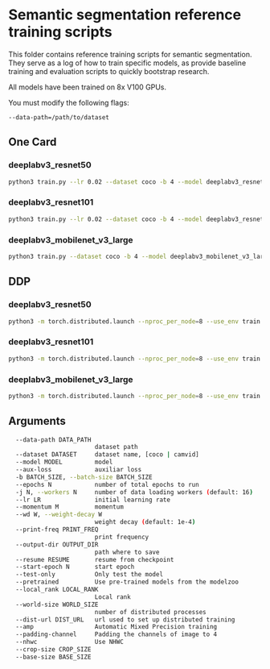 # Semantic segmentation reference training scripts

This folder contains reference training scripts for semantic segmentation.
They serve as a log of how to train specific models, as provide baseline
training and evaluation scripts to quickly bootstrap research.

All models have been trained on 8x V100 GPUs.

You must modify the following flags:

`--data-path=/path/to/dataset`

## One Card

### deeplabv3_resnet50

```bash
python3 train.py --lr 0.02 --dataset coco -b 4 --model deeplabv3_resnet50 --aux-loss
```

### deeplabv3_resnet101

```bash
python3 train.py --lr 0.02 --dataset coco -b 4 --model deeplabv3_resnet101 --aux-loss
```

### deeplabv3_mobilenet_v3_large

```bash
python3 train.py --dataset coco -b 4 --model deeplabv3_mobilenet_v3_large --aux-loss --wd 0.000001
```

## DDP

### deeplabv3_resnet50

```bash
python3 -m torch.distributed.launch --nproc_per_node=8 --use_env train.py --lr 0.02 --dataset coco -b 4 --model deeplabv3_resnet50 --aux-loss
```

### deeplabv3_resnet101

```bash
python3 -m torch.distributed.launch --nproc_per_node=8 --use_env train.py --lr 0.02 --dataset coco -b 4 --model deeplabv3_resnet101 --aux-loss
```

### deeplabv3_mobilenet_v3_large

```bash
python3 -m torch.distributed.launch --nproc_per_node=8 --use_env train.py --dataset coco -b 4 --model deeplabv3_mobilenet_v3_large --aux-loss --wd 0.000001
```

## Arguments

```bash
  --data-path DATA_PATH
                        dataset path
  --dataset DATASET     dataset name, [coco | camvid]
  --model MODEL         model
  --aux-loss            auxiliar loss
  -b BATCH_SIZE, --batch-size BATCH_SIZE
  --epochs N            number of total epochs to run
  -j N, --workers N     number of data loading workers (default: 16)
  --lr LR               initial learning rate
  --momentum M          momentum
  --wd W, --weight-decay W
                        weight decay (default: 1e-4)
  --print-freq PRINT_FREQ
                        print frequency
  --output-dir OUTPUT_DIR
                        path where to save
  --resume RESUME       resume from checkpoint
  --start-epoch N       start epoch
  --test-only           Only test the model
  --pretrained          Use pre-trained models from the modelzoo
  --local_rank LOCAL_RANK
                        Local rank
  --world-size WORLD_SIZE
                        number of distributed processes
  --dist-url DIST_URL   url used to set up distributed training
  --amp                 Automatic Mixed Precision training
  --padding-channel     Padding the channels of image to 4
  --nhwc                Use NHWC
  --crop-size CROP_SIZE
  --base-size BASE_SIZE
```
